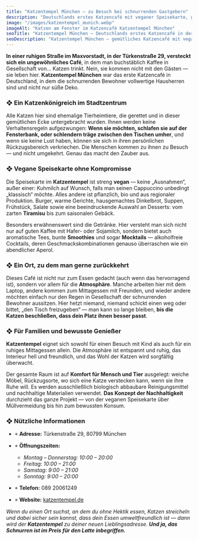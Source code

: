 ```yaml
---
title: "Katzentempel München – zu Besuch bei schnurrenden Gastgebern"
description: "Deutschlands erstes Katzencafé mit veganer Speisekarte, gemütlicher Atmosphäre und ehemaligen Tierheimkatzen. Ein perfekter Ort für Katzenliebhaber in München."
image: "/images/katzentempel_munich.webp"
imageAlt: "Katzen am Fenster im Katzencafé Katzentempel München"
seoTitle: "Katzentempel München — Deutschlands erstes Katzencafé in der Türkenstraße"
seoDescription: "Katzentempel München — gemütliches Katzencafé mit veganer Speisekarte, ehemaligen Tierheimkatzen und ruhiger Atmosphäre im Maxvorstadt. Adresse, Öffnungszeiten und Menü."
---
```


**In einer ruhigen Straße im Maxvorstadt, in der Türkenstraße 29, versteckt sich ein ungewöhnliches Café**, in dem man buchstäblich Kaffee in Gesellschaft von… Katzen trinkt. Nein, sie kommen nicht mit den Gästen — sie leben hier. **Katzentempel München** war das erste Katzencafé in Deutschland, in dem die schnurrenden Bewohner vollwertige Hausherren sind und nicht nur süße Deko.

### ❖ Ein Katzenkönigreich im Stadtzentrum

Alle Katzen hier sind ehemalige Tierheimtiere, die gerettet und in dieser gemütlichen Ecke untergebracht wurden. Ihnen werden keine Verhaltensregeln aufgezwungen: **Wenn sie möchten, schlafen sie auf der Fensterbank, oder schlendern träge zwischen den Tischen umher**, und wenn sie keine Lust haben, können sie sich in ihren persönlichen Rückzugsbereich verkriechen. Die Menschen kommen zu ihnen zu Besuch — und nicht umgekehrt. Genau das macht den Zauber aus.

### ❖ Vegane Speisekarte ohne Kompromisse

Die Speisekarte im **Katzentempel** ist streng **vegan** — keine „Ausnahmen“, außer einer: Kuhmilch auf Wunsch, falls man seinen Cappuccino unbedingt „klassisch“ möchte. Alles andere ist pflanzlich, bio und aus regionaler Produktion. Burger, warme Gerichte, hausgemachtes Dinkelbrot, Suppen, Frühstück, Salate sowie eine beeindruckende Auswahl an Desserts: vom zarten **Tiramisu** bis zum saisonalen Gebäck.

Besonders erwähnenswert sind die Getränke. Hier versteht man sich nicht nur auf guten Kaffee mit Hafer- oder Sojamilch, sondern bietet auch aromatische Tees, bunte **Smoothies** und sogar **Mocktails** — alkoholfreie Cocktails, deren Geschmackskombinationen genauso überraschen wie ein abendlicher Aperol.

### ❖ Ein Ort, zu dem man gerne zurückkehrt

Dieses Café ist nicht nur zum Essen gedacht (auch wenn das hervorragend ist), sondern vor allem für die **Atmosphäre**. Manche arbeiten hier mit dem Laptop, andere kommen zum Mittagessen mit Freunden, und wieder andere möchten einfach nur den Regen in Gesellschaft der schnurrenden Bewohner aussitzen. Hier hetzt niemand, niemand schickt einen weg oder bittet, „den Tisch freizugeben“ — man kann so lange bleiben, **bis die Katzen beschließen, dass dein Platz ihnen besser passt**.

### ❖ Für Familien und bewusste Genießer

**Katzentempel** eignet sich sowohl für einen Besuch mit Kind als auch für ein ruhiges Mittagessen allein. Die Atmosphäre ist entspannt und ruhig, das Interieur hell und freundlich, und das Wohl der Katzen wird sorgfältig überwacht.

Der gesamte Raum ist auf **Komfort für Mensch und Tier** ausgelegt: weiche Möbel, Rückzugsorte, wo sich eine Katze verstecken kann, wenn sie ihre Ruhe will. Es werden ausschließlich biologisch abbaubare Reinigungsmittel und nachhaltige Materialien verwendet. **Das Konzept der Nachhaltigkeit** durchzieht das ganze Projekt — von der veganen Speisekarte über Müllvermeidung bis hin zum bewussten Konsum.

### ❖ Nützliche Informationen

- ⌖ **Adresse:** Türkenstraße 29, 80799 München  
- ⌖ **Öffnungszeiten:**  
  - _Montag – Donnerstag: 10:00 – 20:00_  
  - _Freitag: 10:00 – 21:00_  
  - _Samstag: 9:00 – 21:00_  
  - _Sonntag: 9:00 – 20:00_  

- ⌖ **Telefon:** 089 20061249  
- ⌖ **Website:** [katzentempel.de](https://katzentempel.de)

_Wenn du einen Ort suchst, an dem du ohne Hektik essen, Katzen streicheln und dabei sicher sein kannst, dass dein Essen umweltfreundlich ist — dann wird der **Katzentempel** zu deiner neuen Lieblingsadresse. **Und ja, das Schnurren ist im Preis für den Latte inbegriffen.**_
